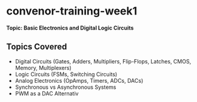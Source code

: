 # convenor-training-week1

**Topic: Basic Electronics and Digital Logic Circuits**

##  Topics Covered

- Digital Circuits (Gates, Adders, Multipliers, Flip-Flops, Latches, CMOS, Memory, Multiplexers)
- Logic Circuits (FSMs, Switching Circuits)
- Analog Electronics (OpAmps, Timers, ADCs, DACs)
- Synchronous vs Asynchronous Systems
- PWM as a DAC Alternativ
